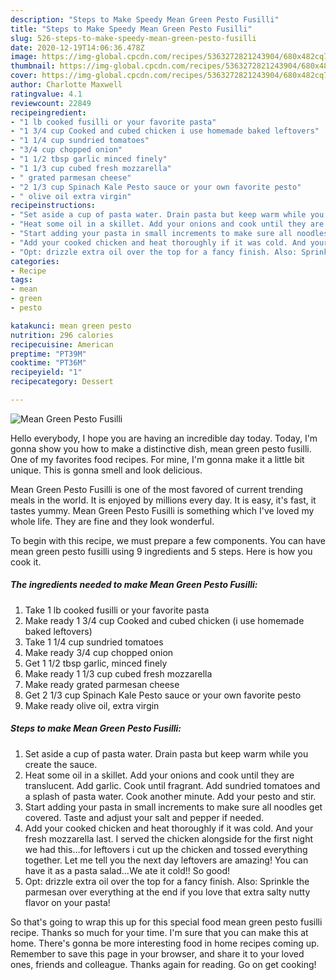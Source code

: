 ```yaml
---
description: "Steps to Make Speedy Mean Green Pesto Fusilli"
title: "Steps to Make Speedy Mean Green Pesto Fusilli"
slug: 526-steps-to-make-speedy-mean-green-pesto-fusilli
date: 2020-12-19T14:06:36.478Z
image: https://img-global.cpcdn.com/recipes/5363272821243904/680x482cq70/mean-green-pesto-fusilli-recipe-main-photo.jpg
thumbnail: https://img-global.cpcdn.com/recipes/5363272821243904/680x482cq70/mean-green-pesto-fusilli-recipe-main-photo.jpg
cover: https://img-global.cpcdn.com/recipes/5363272821243904/680x482cq70/mean-green-pesto-fusilli-recipe-main-photo.jpg
author: Charlotte Maxwell
ratingvalue: 4.1
reviewcount: 22849
recipeingredient:
- "1 lb cooked fusilli or your favorite pasta"
- "1 3/4 cup Cooked and cubed chicken i use homemade baked leftovers"
- "1 1/4 cup sundried tomatoes"
- "3/4 cup chopped onion"
- "1 1/2 tbsp garlic minced finely"
- "1 1/3 cup cubed fresh mozzarella"
- " grated parmesan cheese"
- "2 1/3 cup Spinach Kale Pesto sauce or your own favorite pesto"
- " olive oil extra virgin"
recipeinstructions:
- "Set aside a cup of pasta water. Drain pasta but keep warm while you create the sauce."
- "Heat some oil in a skillet. Add your onions and cook until they are translucent. Add garlic. Cook until fragrant. Add sundried tomatoes and a splash of pasta water. Cook another minute. Add your pesto and stir."
- "Start adding your pasta in small increments to make sure all noodles get covered. Taste and adjust your salt and pepper if needed."
- "Add your cooked chicken and heat thoroughly if it was cold. And your fresh mozzarella last. I served the chicken alongside for the first night we had this...for leftovers i cut up the chicken and tossed everything together. Let me tell you the next day leftovers are amazing! You can have it as a pasta salad...We ate it cold!! So good!"
- "Opt: drizzle extra oil over the top for a fancy finish. Also: Sprinkle the parmesan over everything at the end if you love that extra salty nutty flavor on your pasta!"
categories:
- Recipe
tags:
- mean
- green
- pesto

katakunci: mean green pesto 
nutrition: 296 calories
recipecuisine: American
preptime: "PT39M"
cooktime: "PT36M"
recipeyield: "1"
recipecategory: Dessert

---
```



![Mean Green Pesto Fusilli](https://img-global.cpcdn.com/recipes/5363272821243904/680x482cq70/mean-green-pesto-fusilli-recipe-main-photo.jpg)

Hello everybody, I hope you are having an incredible day today. Today, I'm gonna show you how to make a distinctive dish, mean green pesto fusilli. One of my favorites food recipes. For mine, I'm gonna make it a little bit unique. This is gonna smell and look delicious.



Mean Green Pesto Fusilli is one of the most favored of current trending meals in the world. It is enjoyed by millions every day. It is easy, it's fast, it tastes yummy. Mean Green Pesto Fusilli is something which I've loved my whole life. They are fine and they look wonderful.


To begin with this recipe, we must prepare a few components. You can have mean green pesto fusilli using 9 ingredients and 5 steps. Here is how you cook it.

<!--inarticleads1-->

##### The ingredients needed to make Mean Green Pesto Fusilli:

1. Take 1 lb cooked fusilli or your favorite pasta
1. Make ready 1 3/4 cup Cooked and cubed chicken (i use homemade baked leftovers)
1. Take 1 1/4 cup sundried tomatoes
1. Make ready 3/4 cup chopped onion
1. Get 1 1/2 tbsp garlic, minced finely
1. Make ready 1 1/3 cup cubed fresh mozzarella
1. Make ready  grated parmesan cheese
1. Get 2 1/3 cup Spinach Kale Pesto sauce or your own favorite pesto
1. Make ready  olive oil, extra virgin




<!--inarticleads2-->

##### Steps to make Mean Green Pesto Fusilli:

1. Set aside a cup of pasta water. Drain pasta but keep warm while you create the sauce.
1. Heat some oil in a skillet. Add your onions and cook until they are translucent. Add garlic. Cook until fragrant. Add sundried tomatoes and a splash of pasta water. Cook another minute. Add your pesto and stir.
1. Start adding your pasta in small increments to make sure all noodles get covered. Taste and adjust your salt and pepper if needed.
1. Add your cooked chicken and heat thoroughly if it was cold. And your fresh mozzarella last. I served the chicken alongside for the first night we had this...for leftovers i cut up the chicken and tossed everything together. Let me tell you the next day leftovers are amazing! You can have it as a pasta salad...We ate it cold!! So good!
1. Opt: drizzle extra oil over the top for a fancy finish. Also: Sprinkle the parmesan over everything at the end if you love that extra salty nutty flavor on your pasta!




So that's going to wrap this up for this special food mean green pesto fusilli recipe. Thanks so much for your time. I'm sure that you can make this at home. There's gonna be more interesting food in home recipes coming up. Remember to save this page in your browser, and share it to your loved ones, friends and colleague. Thanks again for reading. Go on get cooking!
